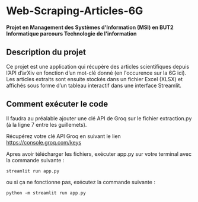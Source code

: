 # Web-Scraping-Articles-6G
__Projet en Management des Systèmes d'Information (MSI) en BUT2 Informatique parcours Technologie de l'information__

## Description du projet
Ce projet est une application qui récupère des articles scientifiques depuis l’API d’arXiv en fonction d’un mot-clé donné (en l'occurence sur la 6G ici). 
Les articles extraits sont ensuite stockés dans un fichier Excel (XLSX) et affichés sous forme d’un tableau interactif dans une interface Streamlit.

## Comment exécuter le code 

Il faudra au préalable ajouter une clé API de Groq sur le fichier extraction.py (à la ligne 7 entre les guillemets).

Récupérez votre clé API Groq en suivant le lien https://console.groq.com/keys


Apres avoir télécharger les fichiers, exécuter app.py sur votre terminal avec la commande suivante :
```
streamlit run app.py
```
ou si ça ne fonctionne pas, exécutez la commande suivante :
```
python -m streamlit run app.py
```
